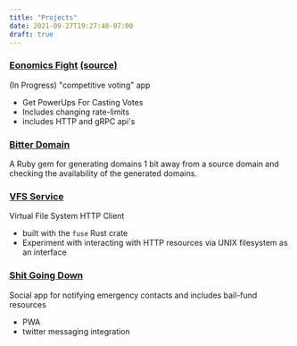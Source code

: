 ```yaml
---
title: "Projects"
date: 2021-09-27T19:27:48-07:00
draft: true
---
```



### [Eonomics Fight](https://economicsfight.com/) [(source)](https://github.com/axylos/econfights)

(In Progress) "competitive voting" app
- Get PowerUps For Casting Votes
- Includes changing rate-limits
- includes HTTP and gRPC api's

### [Bitter Domain](https://github.com/axylos/bitter_domain)

A Ruby gem for generating domains 1 bit away from a source domain and checking the availability of the generated domains.

### [VFS Service](https://github.com/Axylos/vfs_service)

Virtual File System HTTP Client
- built with the `fuse` Rust crate
- Experiment with interacting with HTTP resources via UNIX filesystem as an interface

### [Shit Going Down](https://www.shitgoingdown.com/)

Social app for notifying emergency contacts and includes bail-fund resources
- PWA
- twitter messaging integration
